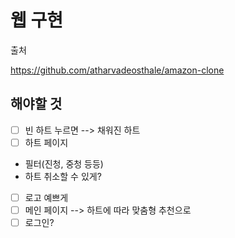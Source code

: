 # 웹 구현

출처

https://github.com/atharvadeosthale/amazon-clone

## 해야할 것
- [ ] 빈 하트 누르면 --> 채워진 하트
- [ ] 하트 페이지
 - 필터(진청, 중청 등등)
 - 하트 취소할 수 있게?
- [ ] 로고 예쁘게
- [ ] 메인 페이지 --> 하트에 따라 맞춤형 추천으로
- [ ] 로그인?
